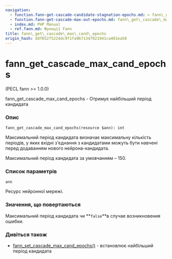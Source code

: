 ```yaml
---
navigation:
  - function.fann-get-cascade-candidate-stagnation-epochs.md: « fann\_get\_cascade\_candidate\_stagnation\_epochs
  - function.fann-get-cascade-max-out-epochs.md: fann\_get\_cascade\_max\_out\_epochs »
  - index.md: PHP Manual
  - ref.fann.md: Функції Fann
title: fann\_get\_cascade\_max\_cand\_epochs
origin_hash: ddf652f5224dc9f1fa9671347921941ca401ea50
---
```

# fann\_get\_cascade\_max\_cand\_epochs

(PECL fann >= 1.0.0)

fann\_get\_cascade\_max\_cand\_epochs - Отримує найбільший період кандидата

### Опис

```methodsynopsis
fann_get_cascade_max_cand_epochs(resource $ann): int
```

Максимальний період кандидата визначає максимальну кількість періодів, у яких вхідні з'єднання з кандидатами можуть бути навчені перед додаванням нового нейрона-кандидата.

Максимальний період кандидата за умовчанням – 150.

### Список параметрів

`ann`

Ресурс нейронної мережі.

### Значення, що повертаються

Максимальний період кандидата чи \*\*`false`\*\*в случае возникновения ошибки.

### Дивіться також

-   [fann\_set\_cascade\_max\_cand\_epochs()](function.fann-set-cascade-max-cand-epochs.md) \- встановлює найбільший період кандидата
